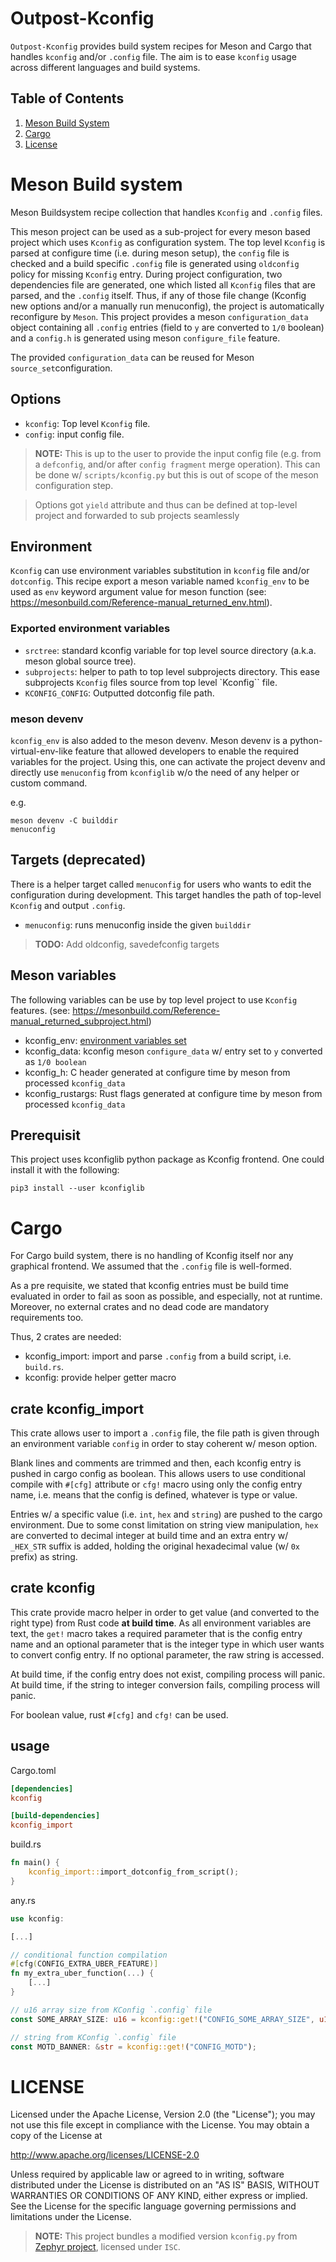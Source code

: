 <!--
SPDX-FileCopyrightText: 2024 Ledger SAS
SPDX-License-Identifier: Apache-2.0
-->

# Outpost-Kconfig

`Outpost-Kconfig` provides build system recipes for Meson and Cargo that handles `kconfig` and/or `.config` file.
The aim is to ease `kconfig` usage across different languages and build systems.

## Table of Contents
1. [Meson Build System](#meson-build-system)
2. [Cargo](#cargo)
3. [License](#license)

# Meson Build system

Meson Buildsystem recipe collection that handles `Kconfig` and `.config` files.

This meson project can be used as a sub-project for every meson based project which uses `Kconfig` as configuration system. The top level `Kconfig` is parsed at configure time (i.e. during meson setup), the `config` file is checked and a build specific `.config` file is generated using `oldconfig` policy for missing `Kconfig` entry.
During project configuration, two dependencies file are generated, one which listed all `Kconfig` files that are parsed, and the `.config` itself. Thus, if any of those file change (Kconfig new options and/or a manually run menuconfig), the project is automatically reconfigure by `Meson`. This project provides a meson `configuration_data` object containing all `.config` entries (field to `y` are converted to `1/0` boolean) and a `config.h` is generated using meson `configure_file` feature.

The provided `configuration_data` can be reused for Meson `source_set`configuration.

## Options
 - `kconfig`: Top level `Kconfig` file.
 - `config`: input config file.
> **NOTE:** This is up to the user to provide the input config file (e.g. from a `defconfig`, and/or after `config fragment` merge operation). This can be done w/ `scripts/kconfig.py` but this is out of scope of the meson configuration step.

> Options got `yield` attribute and thus can be defined at top-level project and forwarded to sub projects seamlessly

## Environment
`Kconfig` can use environment variables substitution in `kconfig` file and/or `dotconfig`. This recipe export a meson variable named `kconfig_env` to be used as `env` keyword argument value for meson function (see: https://mesonbuild.com/Reference-manual_returned_env.html).

### Exported environment variables
 - `srctree`: standard kconfig variable for top level source directory  (a.k.a. meson global source tree).
 - `subprojects`: helper to path to top level subprojects directory. This ease subprojects `Kconfig` files source from top level `Kconfig`` file.
 - `KCONFIG_CONFIG`: Outputted dotconfig file path.

### meson devenv
`kconfig_env` is also added to the meson devenv. Meson devenv is a python-virtual-env-like feature that allowed developers to enable the required variables for the project. Using this, one can activate the project devenv and directly use `menuconfig`  from `kconfiglib` w/o the need of any helper or custom command.

e.g.

```console
meson devenv -C builddir
menuconfig
```

## Targets (deprecated)
There is a helper target called `menuconfig` for users who wants to edit the configuration during development. This target handles the path of top-level `Kconfig` and output `.config`.

 - `menuconfig`: runs menuconfig inside the given `builddir`
 > **TODO:**  Add oldconfig, savedefconfig targets

## Meson variables
The following variables can be use by top level project to use `Kconfig` features. (see: https://mesonbuild.com/Reference-manual_returned_subproject.html)

- kconfig_env: [environment variables set](#environment)
- kconfig_data: kconfig meson `configure_data` w/ entry set to `y` converted as `1/0 boolean`
- kconfig_h: C header generated at configure time by meson from processed `kconfig_data`
- kconfig_rustargs: Rust flags generated at configure time by meson from processed `kconfig_data`

## Prerequisit
This project uses kconfiglib python package as Kconfig frontend. One could install it with the following:
```console
pip3 install --user kconfiglib
```

# Cargo

For Cargo build system, there is no handling of Kconfig itself nor any graphical frontend.
We assumed that the `.config` file is well-formed.

As a pre requisite, we stated that kconfig entries must be build time evaluated in order to
fail as soon as possible, and especially, not at runtime. Moreover, no external crates and
no dead code are mandatory requirements too.

Thus, 2 crates are needed:
 - kconfig_import: import and parse `.config` from a build script, i.e. `build.rs`.
 - kconfig: provide helper getter macro

 ## crate kconfig_import

This crate allows user to import a `.config` file, the file path is given through an environment
variable `config` in order to stay coherent w/ meson option.

Blank lines and comments are trimmed and then, each kconfig entry is pushed in cargo config as boolean.
This allows users to use conditional compile with `#[cfg]` attribute or `cfg!` macro using only
the config entry name, i.e. means that the config is defined, whatever is type or value.

Entries w/ a specific value (i.e. `int`, `hex` and `string`) are pushed to the cargo environment.
Due to some const limitation on string view manipulation, `hex` are converted to decimal integer at
build time and an extra entry w/ `_HEX_STR` suffix is added, holding the original hexadecimal value
(w/ `0x` prefix) as string.

## crate kconfig

This crate provide macro helper in order to get value (and converted to the right type) from Rust code
**at build time**. As all environment variables are text, the `get!` macro takes a required parameter
that is the config entry name and an optional parameter that is the integer type in which user wants
to convert config entry. If no optional parameter, the raw string is accessed.

At build time, if the config entry does not exist, compiling process will panic.
At build time, if the string to integer conversion fails, compiling process will panic.

For boolean value, rust `#[cfg]` and `cfg!` can be used.

## usage

Cargo.toml
```toml
[dependencies]
kconfig

[build-dependencies]
kconfig_import
```

build.rs
```rust
fn main() {
    kconfig_import::import_dotconfig_from_script();
}
```

any.rs
```rust
use kconfig:

[...]

// conditional function compilation
#[cfg(CONFIG_EXTRA_UBER_FEATURE)]
fn my_extra_uber_function(...) {
    [...]
}

// u16 array size from KConfig `.config` file
const SOME_ARRAY_SIZE: u16 = kconfig::get!("CONFIG_SOME_ARRAY_SIZE", u16);

// string from KConfig `.config` file
const MOTD_BANNER: &str = kconfig::get!("CONFIG_MOTD");
```

# LICENSE
Licensed under the Apache License, Version 2.0 (the "License");
you may not use this file except in compliance with the License.
You may obtain a copy of the License at

 http://www.apache.org/licenses/LICENSE-2.0

Unless required by applicable law or agreed to in writing, software
distributed under the License is distributed on an "AS IS" BASIS,
WITHOUT WARRANTIES OR CONDITIONS OF ANY KIND, either express or implied.
See the License for the specific language governing permissions and
limitations under the License.

>**NOTE:** This project bundles a modified version `kconfig.py` from [Zephyr project](https://www.zephyrproject.org/), licensed under `ISC`.
